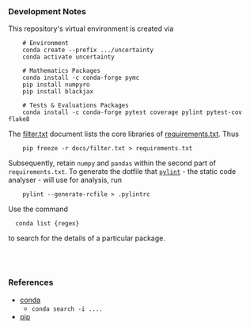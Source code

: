 <br>

### Development Notes

This repository's virtual environment is created via

```shell
    # Environment
    conda create --prefix .../uncertainty
    conda activate uncertainty
    
    # Mathematics Packages
    conda install -c conda-forge pymc
    pip install numpyro
    pip install blackjax
    
    # Tests & Evaluations Packages
    conda install -c conda-forge pytest coverage pylint pytest-cov flake8
```

The [filter.txt](/docs/filter.txt) document lists the core libraries of [requirements.txt](/requirements.txt).  Thus

```shell
    pip freeze -r docs/filter.txt > requirements.txt
```

Subsequently, retain `numpy` and `pandas` within the second part of `requirements.txt`.  To generate the dotfile that [`pylint`](https://pylint.pycqa.org/en/latest/user_guide/checkers/features.html) - the static code analyser - will use for analysis, run

```shell
    pylint --generate-rcfile > .pylintrc
```

Use the command

```shell
  conda list {regex}
```

to search for the details of a particular package.

<br>
<br>

### References

* [conda](https://docs.conda.io/projects/conda/en/stable/)
    * `conda search -i ....`
* [pip](https://pip.pypa.io/en/stable/)

<br>
<br>

<br>
<br>

<br>
<br>

<br>
<br>
